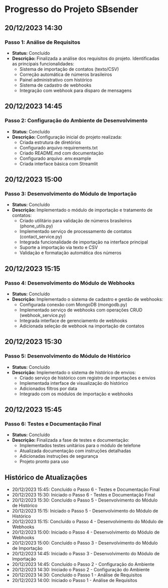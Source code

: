 # Progresso do Projeto SBsender

## 20/12/2023 14:30
### Passo 1: Análise de Requisitos 
- **Status:** Concluído
- **Descrição:** Finalizada a análise dos requisitos do projeto. Identificadas as principais funcionalidades:
  - Sistema de importação de contatos (texto/CSV)
  - Correção automática de números brasileiros
  - Painel administrativo com histórico
  - Sistema de cadastro de webhooks
  - Integração com webhook para disparo de mensagens

## 20/12/2023 14:45
### Passo 2: Configuração do Ambiente de Desenvolvimento 
- **Status:** Concluído
- **Descrição:** Configuração inicial do projeto realizada:
  - Criada estrutura de diretórios
  - Configurado arquivo requirements.txt
  - Criado README.md com documentação
  - Configurado arquivo .env.example
  - Criada interface básica com Streamlit

## 20/12/2023 15:00
### Passo 3: Desenvolvimento do Módulo de Importação 
- **Status:** Concluído
- **Descrição:** Implementado o módulo de importação e tratamento de contatos:
  - Criado utilitário para validação de números brasileiros (phone_utils.py)
  - Implementado serviço de processamento de contatos (contact_service.py)
  - Integrada funcionalidade de importação na interface principal
  - Suporte a importação via texto e CSV
  - Validação e formatação automática dos números

## 20/12/2023 15:15
### Passo 4: Desenvolvimento do Módulo de Webhooks 
- **Status:** Concluído
- **Descrição:** Implementado o sistema de cadastro e gestão de webhooks:
  - Configurada conexão com MongoDB (mongodb.py)
  - Implementado serviço de webhooks com operações CRUD (webhook_service.py)
  - Integrada interface de gerenciamento de webhooks
  - Adicionada seleção de webhook na importação de contatos

## 20/12/2023 15:30
### Passo 5: Desenvolvimento do Módulo de Histórico 
- **Status:** Concluído
- **Descrição:** Implementado o sistema de histórico de envios:
  - Criado serviço de histórico com registro de importações e envios
  - Implementada interface de visualização do histórico
  - Adicionados filtros por data
  - Integrado com os módulos de importação e webhooks

## 20/12/2023 15:45
### Passo 6: Testes e Documentação Final 
- **Status:** Concluído
- **Descrição:** Finalizada a fase de testes e documentação:
  - Implementados testes unitários para o módulo de telefone
  - Atualizada documentação com instruções detalhadas
  - Adicionadas instruções de segurança
  - Projeto pronto para uso

## Histórico de Atualizações

- 20/12/2023 15:45: Concluído o Passo 6 - Testes e Documentação Final
- 20/12/2023 15:30: Iniciado o Passo 6 - Testes e Documentação Final
- 20/12/2023 15:30: Concluído o Passo 5 - Desenvolvimento do Módulo de Histórico
- 20/12/2023 15:15: Iniciado o Passo 5 - Desenvolvimento do Módulo de Histórico
- 20/12/2023 15:15: Concluído o Passo 4 - Desenvolvimento do Módulo de Webhooks
- 20/12/2023 15:00: Iniciado o Passo 4 - Desenvolvimento do Módulo de Webhooks
- 20/12/2023 15:00: Concluído o Passo 3 - Desenvolvimento do Módulo de Importação
- 20/12/2023 14:45: Iniciado o Passo 3 - Desenvolvimento do Módulo de Importação
- 20/12/2023 14:45: Concluído o Passo 2 - Configuração do Ambiente
- 20/12/2023 14:30: Iniciado o Passo 2 - Configuração do Ambiente
- 20/12/2023 14:30: Concluído o Passo 1 - Análise de Requisitos
- 20/12/2023 14:00: Iniciado o Passo 1 - Análise de Requisitos
